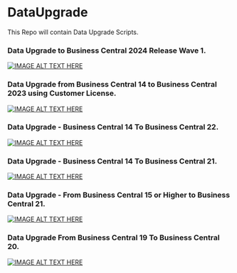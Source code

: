 # DataUpgrade
This Repo will contain Data Upgrade Scripts.

### Data Upgrade to Business Central 2024 Release Wave 1.
[![IMAGE ALT TEXT HERE](https://img.youtube.com/vi/J6O6rzUjE4Y/0.jpg)](https://www.youtube.com/watch?v=J6O6rzUjE4Y)

### Data Upgrade from Business Central 14 to Business Central 2023 using Customer License.
[![IMAGE ALT TEXT HERE](https://img.youtube.com/vi/-tfpIH-Ygg8/0.jpg)](https://www.youtube.com/watch?v=-tfpIH-Ygg8)

### Data Upgrade - Business Central 14 To Business Central 22.
[![IMAGE ALT TEXT HERE](https://img.youtube.com/vi/q95ShXoPIAQ/0.jpg)](https://www.youtube.com/watch?v=q95ShXoPIAQ)

### Data Upgrade - Business Central 14 To Business Central 21.
[![IMAGE ALT TEXT HERE](https://img.youtube.com/vi/TtckXtQZl_U/0.jpg)](https://www.youtube.com/watch?v=TtckXtQZl_U)

### Data Upgrade - From Business Central 15 or Higher to Business Central 21.
[![IMAGE ALT TEXT HERE](https://img.youtube.com/vi/8MK3vp7E3KQ/0.jpg)](https://www.youtube.com/watch?v=8MK3vp7E3KQ)

### Data Upgrade From Business Central 19 To Business Central 20.
[![IMAGE ALT TEXT HERE](https://img.youtube.com/vi/RTVDb7TRQjI/0.jpg)](https://www.youtube.com/watch?v=RTVDb7TRQjI)
